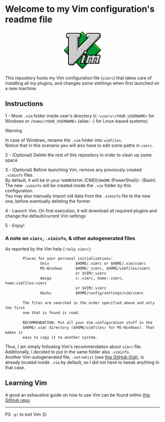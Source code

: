 # Welcome to my Vim configuration's readme file

<!-- https://stackoverflow.com/a/69523392 -->
<!-- ![vim-logo](assets/vim-logo.svg) -->
<p align="center"> <img src="assets/vim-logo.svg" alt="Vim logo" width="128"/> </p>

This repository hosts my Vim configuration file (`vimrc`) that takes care of installing all my plugins, and changes some stettings when first launched on a new machine.

## Instructions

1 - Move `.vim` folder inside user's directory (`C:\users\<YOUR_USERNAME>` for Windows or `/home/<YOUR_USERNAME>` (alias: `~`) for Linux-based systems)

> [!WARNING]
> In case of Windows, rename the `.vim` folder into `vimfiles`.  
> Notice that in this scenario you will also have to edit some paths in `vimrc`.
<!-- Markdown alerts: https://github.com/orgs/community/discussions/16925 -->

2 - (Optional) Delete the rest of this repository in order to clean up some space

3 - (Optional) Before launching Vim, remove any previously created `.viminfo` files.  
By default, it will be in your `%HOMEPATH%` (CMD)/`$HOME` (PowerShell)/`~` (Bash).  
The new `.viminfo` will be created inside the `.vim` folder by this configuration.  
You may also manually import old data from the `.viminfo` file to the new one, before eventually deleting the former

4 - Launch Vim. On first execution, it will download all required plugins and change the default/current Vim settings

5 - Enjoy!

### A note on `vimrc`, `.viminfo`, & other autogenerated files

As reported by the Vim help (`:help vimrc`):

```plain text
        Places for your personal initializations:
                Unix            $HOME/.vimrc or $HOME/.vim/vimrc
                MS-Windows      $HOME/_vimrc, $HOME/vimfiles/vimrc
                                or $VIM/_vimrc
                Amiga           s:.vimrc, home:.vimrc, home:vimfiles:vimrc
                                or $VIM/.vimrc
                Haiku           $HOME/config/settings/vim/vimrc

        The files are searched in the order specified above and only the first
        one that is found is read.

        RECOMMENDATION: Put all your Vim configuration stuff in the
        $HOME/.vim/ directory ($HOME/vimfiles/ for MS-Windows). That makes it
        easy to copy it to another system.
```

Thus, I am simply following Vim's recommendation about `vimrc` file.  
Additionally, I decided to put in the same folder also `.viminfo`.  
Another Vim-autogenerated file, `.netrwhist` (see [this GitHub Gist](https://gist.github.com/seanh/3c32f6d4f1e27669c4d8a1d3ce3c215b)), is already located inside `.vim` by default, so I did not have to tweak anything in that case.

## Learning Vim

A good an exhaustive guide on how to use Vim can be found within [this GitHub repo](https://github.com/iggredible/Learn-Vim).

---

PS `:q!` to exit Vim 😉
